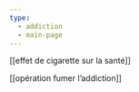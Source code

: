 ```yaml
---
type:
  - addiction
  - main-page
---
```

[[effet de cigarette sur la santé]]

[[opération fumer l’addiction]]